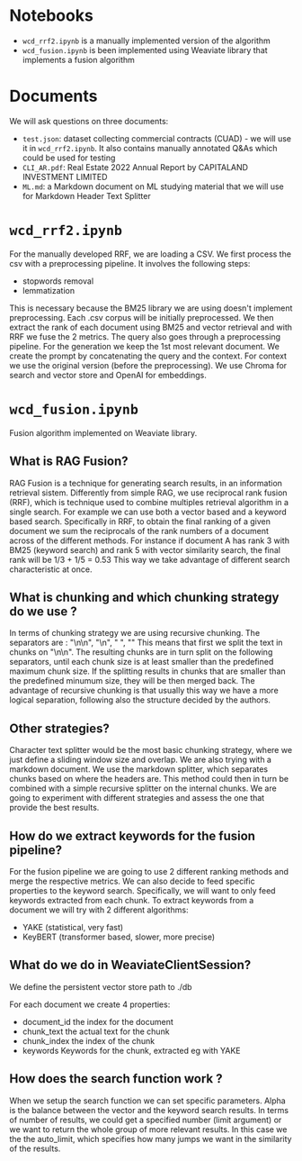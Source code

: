 # Notebooks
- ```wcd_rrf2.ipynb``` is a manually implemented version of the algorithm
- ```wcd_fusion.ipynb``` is been implemented using Weaviate library that implements a fusion algorithm

# Documents
We will ask questions on three documents:
- `test.json`:  dataset collecting commercial contracts (CUAD) - we will use it in ```wcd_rrf2.ipynb```. It also contains manually annotated Q&As which could be used for testing 
- `CLI_AR.pdf`: Real Estate 2022 Annual Report by CAPITALAND INVESTMENT LIMITED
- `ML.md`: a Markdown document on ML studying material that we will use for Markdown Header Text Splitter

# ```wcd_rrf2.ipynb```
For the manually developed RRF, we are loading a CSV. We first process the csv with a preprocessing pipeline.
It involves the following steps:
- stopwords removal
- lemmatization

This is necessary because the BM25 library we are using doesn't implement preprocessing.
Each .csv corpus will be initially preprocessed. 
We then extract the rank of each document using BM25 and vector retrieval and with RRF we fuse the 2 metrics.
The query also goes through a preprocessing pipeline. For the generation we keep the 1st most relevant document.
We create the prompt by concatenating the query and the context. For context we use the original version (before the preprocessing).
We use Chroma for search and vector store and OpenAI for embeddings.

# ```wcd_fusion.ipynb```
Fusion algorithm implemented on Weaviate library.

## What is RAG Fusion?
RAG Fusion is a technique for generating search results, in an information retrieval sistem. Differently from simple RAG, we use reciprocal rank fusion (RRF), which is technique used to combine multiples retrieval algorithm in a single search. For example we can use both a vector based and a keyword based search.
Specifically in RRF, to obtain the final ranking of a given document we sum the reciprocals of the rank numbers of a document across of the different methods.
For instance if document A has rank 3 with BM25 (keyword search) and rank 5 with vector similarity search, the final rank will be
1/3 + 1/5 = 0.53
This way we take advantage of different search characteristic at once.

## What is chunking and which chunking strategy do we use ?
In terms of chunking strategy we are using recursive chunking. 
The separators are : "\n\n", "\n", " ", ""
This means that first we split the text in chunks on "\n\n". The resulting chunks are in turn split on the following separators, until each chunk size is at least smaller than the predefined maximum chunk size. If the splitting results in chunks that are smaller than the predefined minumum size, they will be then merged back. 
The advantage of recursive chunking is that usually this way we have a more logical separation, following also the structure decided by the authors.


## Other strategies?
Character text splitter would be the most basic chunking strategy, where we just define a sliding window size and overlap. 
We are also trying with a markdown document. We use the markdown splitter, which separates chunks based on where the headers are. This method could then in turn be combined with a simple recursive splitter on the internal chunks.
We are going to experiment with different strategies and assess the one that provide the best results.


## How do we extract keywords for the fusion pipeline?
For the fusion pipeline we are going to use 2 different ranking methods and merge the respective metrics. We can also decide to feed specific properties to the keyword search. Specifically, we will want to only feed keywords extracted from each chunk. To extract keywords from a document we will try with 2 different algorithms:
- YAKE (statistical, very fast)
- KeyBERT (transformer based, slower, more precise)

## What do we do in WeaviateClientSession?
We define the persistent vector store path to ./db

For each document we create 4 properties:
- document_id
the index for the document
- chunk_text
the actual text for the chunk
- chunk_index
the index of the chunk
- keywords
Keywords for the chunk, extracted eg with YAKE

## How does the search function work ?
When we setup the search function we can set specific parameters.
Alpha is the balance between the vector and the keyword search results.
In terms of number of results, we could get a specified number (limit argument) or we want to return the whole group of more relevant results. In this case we the the auto_limit, which specifies how many jumps we want in the similarity of the results.


